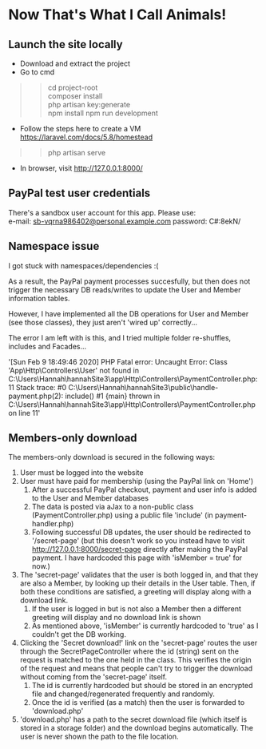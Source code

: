 # Now That's What I Call Animals! #
## Launch the site locally ##
* Download and extract the project<br>
* Go to cmd<br>

>> cd project-root <br>
>> composer install<br>
>> php artisan key:generate<br>
>> npm install
>> npm run development
* Follow the steps here to create a VM https://laravel.com/docs/5.8/homestead
>> php artisan serve

* In browser, visit http://127.0.0.1:8000/

## PayPal test user credentials ##
There's a sandbox user account for this app. Please use:<br>
e-mail: sb-vqrna986402@personal.example.com
password: C#:8ekN/

## Namespace issue ##
I got stuck with namespaces/dependencies :(

As a result, the PayPal payment processes succesfully, but then does not trigger the necessary DB reads/writes to update the User and Member information tables. 

However, I have implemented all the DB operations for User and Member (see those classes), they just aren't 'wired up' correctly... 

The error I am left with is this, and I tried multiple folder re-shuffles, includes and Facades...

'[Sun Feb  9 18:49:46 2020] PHP Fatal error:  Uncaught Error: Class 'App\Http\Controllers\User' not found in C:\Users\Hannah\hannahSite3\app\Http\Controllers\PaymentController.php:11
Stack trace:
#0 C:\Users\Hannah\hannahSite3\public\handle-payment.php(2): include()
#1 {main}
  thrown in C:\Users\Hannah\hannahSite3\app\Http\Controllers\PaymentController.php on line 11'

## Members-only download ##
The members-only download is secured in the following ways:

1. User must be logged into the website
2. User must have paid for membership (using the PayPal link on 'Home')
    1. After a successful PayPal checkout, payment and user info is added to the User and Member databases 
    2. The data is posted via aJax to a non-public class (PaymentController.php) using a public file 'include' (in payment-handler.php)
    3. Following successful DB updates, the user should be redirected to '/secret-page' (but this doesn't work so you instead have to visit http://127.0.0.1:8000/secret-page directly after making the PayPal payment. I have hardcoded this page with 'isMember = true' for now.)
3. The 'secret-page' validates that the user is both logged in, and that they are also a Member, by looking up their details in the User table. Then, if both these conditions are satisfied, a greeting will display along with a download link.
    1. If the user is logged in but is not also a Member then a different greeting will display and no download link is shown
    2. As mentioned above, 'isMember' is currently hardcoded to 'true' as I couldn't get the DB working.
4. Clicking the 'Secret download!' link on the 'secret-page' routes the user through the SecretPageController where the id (string) sent on the request is matched to the one held in the class. This verifies the origin of the request and means that people can't try to trigger the download without coming from the 'secret-page' itself. 
    1. The id is currently hardcoded but should be stored in an encrypted file and changed/regenerated frequently and randomly.
    2. Once the id is verified (as a match) then the user is forwarded to 'download.php'
5. 'download.php' has a path to the secret download file (which itself is stored in a storage folder) and the download begins automatically. The user is never shown the path to the file location.
